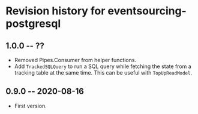 # Revision history for eventsourcing-postgresql

## 1.0.0 -- ??

* Removed Pipes.Consumer from helper functions.
* Add `TrackedSQLQuery` to run a SQL query while fetching the state from a
  tracking table at the same time. This can be useful with `TopUpReadModel`.

## 0.9.0 -- 2020-08-16

* First version.
